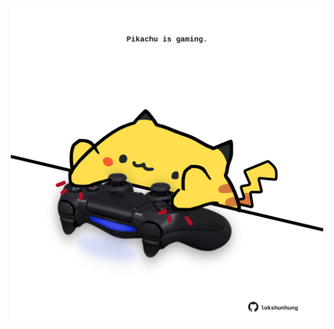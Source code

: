 <!-- built at 29/06/2025, 11:00:37 UTC -->
<p align="center">
  <img width="500" height="500" src="./ReadmeImage.svg">
</p>
